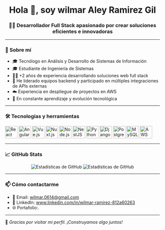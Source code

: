 <h1 align="center">Hola 👋, soy wilmar Aley Ramirez Gil</h1>
<h3 align="center">👨‍💻 Desarrollador Full Stack apasionado por crear soluciones eficientes e innovadoras</h3>

---

### 🚀 Sobre mí

- 🎓 Tecnólogo en Análisis y Desarrollo de Sistemas de Información  
- 🎓 Estudiante de Ingeniería de Sistemas  
- 👨‍💻 +2 años de experiencia desarrollando soluciones web full stack  
- 🚀 He liderado equipos backend y participado en múltiples integraciones de APIs externas  
- ☁️ Experiencia en despliegue de proyectos en AWS  
- 🧠 En constante aprendizaje y evolución tecnológica

---

### 🛠️ Tecnologías y herramientas

<p align="left">
  <img src="https://cdn.jsdelivr.net/gh/devicons/devicon/icons/react/react-original.svg" width="40" height="40" alt="React" />
  <img src="https://cdn.jsdelivr.net/gh/devicons/devicon/icons/angularjs/angularjs-original.svg" width="40" height="40" alt="Angular" />
  <img src="https://cdn.jsdelivr.net/gh/devicons/devicon/icons/vuejs/vuejs-original.svg" width="40" height="40" alt="Vue.js" />
  <img src="https://cdn.jsdelivr.net/gh/devicons/devicon/icons/nuxtjs/nuxtjs-original.svg" width="40" height="40" alt="Nuxt.js" />
  <img src="https://cdn.jsdelivr.net/gh/devicons/devicon/icons/nodejs/nodejs-original.svg" width="40" height="40" alt="Node.js" />
  <img src="https://cdn.jsdelivr.net/gh/devicons/devicon/icons/nestjs/nestjs-plain.svg" width="40" height="40" alt="NestJS" />
  <img src="https://cdn.jsdelivr.net/gh/devicons/devicon/icons/python/python-original.svg" width="40" height="40" alt="Python" />
  <img src="https://cdn.jsdelivr.net/gh/devicons/devicon/icons/django/django-plain.svg" width="40" height="40" alt="Django" />
  <img src="https://cdn.jsdelivr.net/gh/devicons/devicon/icons/postgresql/postgresql-original.svg" width="40" height="40" alt="PostgreSQL" />
  <img src="https://cdn.jsdelivr.net/gh/devicons/devicon/icons/mysql/mysql-original.svg" width="40" height="40" alt="MySQL" />
  <img src="https://cdn.jsdelivr.net/gh/devicons/devicon/icons/amazonwebservices/amazonwebservices-original.svg" width="40" height="40" alt="AWS" />
</p>

---

### 📈 GitHub Stats

<p align="center">
  <img src="https://github-readme-stats.vercel.app/api?username=wilmarRamirez&show_icons=true&theme=react&locale=es" alt="Estadísticas de GitHub" />
  <img src="https://github-readme-stats.vercel.app/api/top-langs/?username=wilmarRamirez&layout=compact&theme=radical" alt="Estadísticas de GitHub" />

</p>

---

### 📫 Cómo contactarme

- 📧 Email: wilmar.0614@gmail.com
- 💼 LinkedIn: www.linkedin.com/in/wilmar-ramirez-812a60263
- 🌐 Portafolio:.

---

💬 *Gracias por visitar mi perfil. ¡Construyamos algo juntos!*

